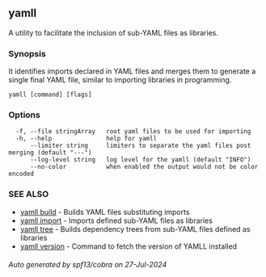 ## yamll

A utility to facilitate the inclusion of sub-YAML files as libraries.

### Synopsis

It identifies imports declared in YAML files and merges them to generate a single final YAML file, similar to importing libraries in programming.

```
yamll [command] [flags]
```

### Options

```
  -f, --file stringArray   root yaml files to be used for importing
  -h, --help               help for yamll
      --limiter string     limiters to separate the yaml files post merging (default "---")
      --log-level string   log level for the yamll (default "INFO")
      --no-color           when enabled the output would not be color encoded
```

### SEE ALSO

* [yamll build](yamll_build.md)	 - Builds YAML files substituting imports
* [yamll import](yamll_import.md)	 - Imports defined sub-YAML files as libraries
* [yamll tree](yamll_tree.md)	 - Builds dependency trees from sub-YAML files defined as libraries
* [yamll version](yamll_version.md)	 - Command to fetch the version of YAMLL installed

###### Auto generated by spf13/cobra on 27-Jul-2024
